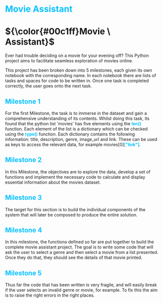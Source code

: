 # <b><FONT COLOR="00c1ff">Movie Assistant</FONT></b>
# ${\color{#00c1ff}Movie \ Assistant}$

Ever had trouble deciding on a movie for your evening off? This Python project aims to facilitate seamless exploration of movies online.

This project has been broken down into 5 milestones, each given its own notebook with the corresponding name. In each notebook there are lists of tasks and spaces for code to be written in. Once one task is completed correctly, the user goes onto the next task.

## <b><FONT COLOR=" 00c1ff">Milestone 1</FONT></b>
For the first Milestone, the task is to immerse in the dataset and gain a comprehensive understanding of its contents. Whilst doing this task, its found that the python list 'movies' has five elements using the <b><FONT COLOR=" 00c1ff">len()</FONT></b> function. Each element of the list is a dictionary which can be checked using the <b><FONT COLOR=" 00c1ff">type()</FONT></b> function. Each dictionary contains the following information: title, description, genre, image_url and link. These can be used as keys to access the relevant data, for example movies[0]<b><FONT COLOR=" 00c1ff">["link"]</FONT></b>.

## <b><FONT COLOR=" 00c1ff">Milestone 2</FONT></B>
In this Milestone, the objectives are to explore the data, develop a set of functions and implement the necessary code to calculate and display essential information about the movies dataset. 

## <b><FONT COLOR=" 00c1ff">Milestone 3</FONT></B>
The target for this section is to build the individual components of the system that will later be composed to produce the entire solution.

## <b><FONT COLOR=" 00c1ff">Milestone 4</FONT></B>
In this milestone, the functions defined so far are put together to build the complete movie assistant project. The goal is to write some code that will ask the user to select a genre and then select a movie from a list presented.
Once they do that, they should see the details of that movie printed.

## <b><FONT COLOR=" 00c1ff">Milestone 5</FONT></B>
Thus far the code that has been written is very fragile, and will easily break if the user selects an invalid genre or movie, for example. To fix this the aim is to raise the right errors in the right places.